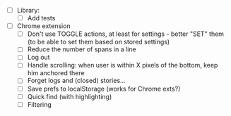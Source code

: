 - [ ] Library:
    + [ ] Add tests

- [ ] Chrome extension
    - [ ] Don't use TOGGLE actions, at least for settings - better "SET" them (to be able to set them based on stored settings)
    - [ ] Reduce the number of spans in a line
    - [ ] Log out
    - [ ] Handle scrolling: when user is within X pixels of the bottom, keep him anchored there
    - [ ] Forget logs and (closed) stories...
    - [ ] Save prefs to localStorage (works for Chrome exts?)
    - [ ] Quick find (with highlighting)
    - [ ] Filtering
